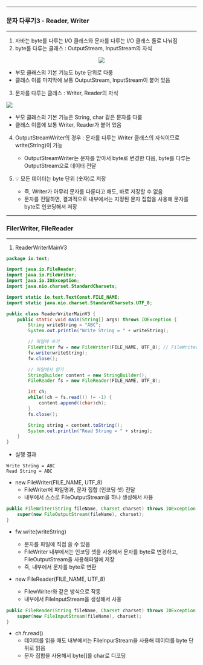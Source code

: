 -----
### 문자 다루기3 - Reader, Writer
-----
1. 자바는 byte를 다루는 I/O 클래스와 문자를 다루는 I/O 클래스 둘로 나눠짐
2. byte를 다루는 클래스 : OutputStream, InputStream의 자식
<div align="center">
<img src="https://github.com/user-attachments/assets/5953b14e-d050-4146-a97f-53b928b676ec">
</div>

  - 부모 클래스의 기본 기능도 byte 단위로 다룸
  - 클래스 이름 마지막에 보통 OutputStream, InputStream이 붙어 있음

3. 문자를 다루는 클래스 : Writer, Reader의 자식
<div aling="center">
<img src="https://github.com/user-attachments/assets/9edca953-45ce-4787-84d0-9b66ced8d40a">
</div>

  - 부모 클래스의 기본 기능은 String, char 같은 문자를 다룸
  - 클래스 이름에 보통 Writer, Reader가 붙어 있음

4. OutputStreamWriter의 경우 : 문자를 다루는 Writer 클래스의 자식이므로 write(String)이 가능
   - OutputStreamWriter는 문자를 받아서 byte로 변경한 다음, byte를 다루는 OutputStream으로 데이터 전달

5. 💡 모든 데이터는 byte 단위 (숫자)로 저장
   - 즉, Writer가 아무리 문자를 다룬다고 해도, 바로 저장할 수 없음
   - 문자를 전달하면, 결과적으로 내부에서는 지정된 문자 집합을 사용해 문자를 byte로 인코딩해서 저장

-----
### FilerWriter, FileReader
-----
1. ReaderWriterMainV3
```java
package io.text;

import java.io.FileReader;
import java.io.FileWriter;
import java.io.IOException;
import java.nio.charset.StandardCharsets;

import static io.text.TextConst.FILE_NAME;
import static java.nio.charset.StandardCharsets.UTF_8;

public class ReaderWriterMainV3 {
    public static void main(String[] args) throws IOException {
        String writeString = "ABC";
        System.out.println("Write String = " + writeString);

        // 파일에 쓰기
        FileWriter fw = new FileWriter(FILE_NAME, UTF_8); // FileWriter(File_name, Charset)
        fw.write(writeString);
        fw.close();

        // 파일에서 읽기
        StringBuilder content = new StringBuilder();
        FileReader fs = new FileReader(FILE_NAME, UTF_8);

        int ch;
        while((ch = fs.read()) != -1) {
            content.append((char)ch);
        }
        fs.close();

        String string = content.toString();
        System.out.println("Read String = " + string);
    }
}
```
  - 실행 결과
```
Write String = ABC
Read String = ABC
```

  - new FileWriter(FILE_NAME, UTF_8)
    + FileWriter에 파일명과, 문자 집합 (인코딩 셋) 전달
    + 내부에서 스스로 FileOutputStream을 하나 생성해서 사용

```java
public FileWriter(String fileName, Charset charset) throws IOException {
    super(new FileOutputStream(fileName), charset);
}
```

  - fw.write(writeString)
    + 문자를 파일에 직접 쓸 수 있음
    + FileWriter 내부에서는 인코딩 셋을 사용해서 문자를 byte로 변경하고, FileOutputStream을 사용해파일에 저장
    + 즉, 내부에서 문자를 byte로 변환

  - new FileReader(FILE_NAME, UTF_8)
    + FilewWriter와 같은 방식으로 작동
    + 내부에서 FileInputStream을 생성해서 사용
```java
public FileReader(String fileName, Charset charset) throws IOException {
    super(new FileInputStream(fileName), charset);
}
```

  - ch.fr.read()
    + 데이터를 읽을 때도 내부에서는 FileInpurStream을 사용해 데이터를 byte 단위로 읽음
    + 문자 집합을 사용해서 byte[]를 char로 디코딩
